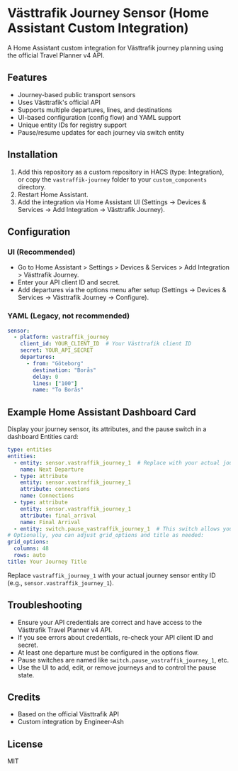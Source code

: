 # Västtrafik Journey Sensor (Home Assistant Custom Integration)

A Home Assistant custom integration for Västtrafik journey planning using the official Travel Planner v4 API.

## Features
- Journey-based public transport sensors
- Uses Västtrafik's official API
- Supports multiple departures, lines, and destinations
- UI-based configuration (config flow) and YAML support
- Unique entity IDs for registry support
- Pause/resume updates for each journey via switch entity

## Installation
1. Add this repository as a custom repository in HACS (type: Integration), or copy the `vastraffik-journey` folder to your `custom_components` directory.
2. Restart Home Assistant.
3. Add the integration via Home Assistant UI (Settings → Devices & Services → Add Integration → Västtrafik Journey).

## Configuration
### UI (Recommended)
- Go to Home Assistant > Settings > Devices & Services > Add Integration > Västtrafik Journey.
- Enter your API client ID and secret.
- Add departures via the options menu after setup (Settings → Devices & Services → Västtrafik Journey → Configure).

### YAML (Legacy, not recommended)
```yaml
sensor:
  - platform: vastraffik_journey
    client_id: YOUR_CLIENT_ID  # Your Västtrafik client ID
    secret: YOUR_API_SECRET
    departures:
      - from: "Göteborg"
        destination: "Borås"
        delay: 0
        lines: ["100"]
        name: "To Borås"
```

## Example Home Assistant Dashboard Card
Display your journey sensor, its attributes, and the pause switch in a dashboard Entities card:

```yaml
type: entities
entities:
  - entity: sensor.vastraffik_journey_1  # Replace with your actual journey sensor entity_id
    name: Next Departure
  - type: attribute
    entity: sensor.vastraffik_journey_1
    attribute: connections
    name: Connections
  - type: attribute
    entity: sensor.vastraffik_journey_1
    attribute: final_arrival
    name: Final Arrival
  - entity: switch.pause_vastraffik_journey_1  # This switch allows you to pause/unpause updates for this journey
# Optionally, you can adjust grid_options and title as needed:
grid_options:
  columns: 48
  rows: auto
title: Your Journey Title
```
Replace `vastraffik_journey_1` with your actual journey sensor entity ID (e.g., `sensor.vastraffik_journey_1`).

## Troubleshooting
- Ensure your API credentials are correct and have access to the Västtrafik Travel Planner v4 API.
- If you see errors about credentials, re-check your API client ID and secret.
- At least one departure must be configured in the options flow.
- Pause switches are named like `switch.pause_vastraffik_journey_1`, etc.
- Use the UI to add, edit, or remove journeys and to control the pause state.

## Credits
- Based on the official Västtrafik API
- Custom integration by Engineer-Ash

## License
MIT
